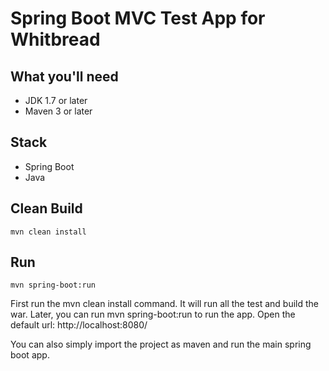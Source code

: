 # Spring Boot MVC Test App for Whitbread

## What you'll need
- JDK 1.7 or later
- Maven 3 or later

## Stack
- Spring Boot
- Java

## Clean Build
`mvn clean install`

## Run
`mvn spring-boot:run`


First run the mvn clean install command. It will run all the test and build the war.
Later, you can run mvn spring-boot:run to run the app.
Open the default url: http://localhost:8080/

You can also simply import the project as maven and run the main spring boot app.